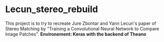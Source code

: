 # Lecun_stereo_rebuild
This project is to try to recreate Jure Zbontar and Yann Lecun's paper of Stereo Matching by "Training a Convolutional Neural Network to Compare Image Patches".
**Environement: Keras with the backend of Theano**
